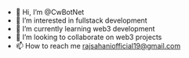 - 👋 Hi, I’m @CwBotNet
- 👀 I’m interested in fullstack development
- 🌱 I’m currently learning web3 development
- 💞️ I’m looking to collaborate on web3 projects
- 📫 How to reach me rajsahaniofficial19@gmail.com
